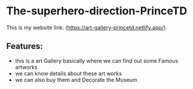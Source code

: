 # The-superhero-direction-PrinceTD

This is my website link: (https://art-gallery-princetd.netlify.app/).

## Features:

- this is a art Gallery basically where we can find out some Famous artworks
- we can know details about these art works
- we can also buy them and Decorate the Museum
